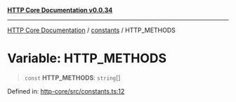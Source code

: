 [**HTTP Core Documentation v0.0.34**](../../README.md)

***

[HTTP Core Documentation](../../modules.md) / [constants](../README.md) / HTTP\_METHODS

# Variable: HTTP\_METHODS

> `const` **HTTP\_METHODS**: `string`[]

Defined in: [http-core/src/constants.ts:12](https://github.com/stonemjs/http-core/blob/eaa01dbfed8a1d56fab239821e27802dd54ab017/src/constants.ts#L12)
